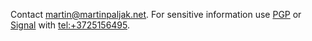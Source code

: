 Contact martin@martinpaljak.net. For sensitive information use [PGP](http://pgp.mit.edu/pks/lookup?op=vindex&search=0xB857FE05C31441A2) or [Signal](https://signal.org/download/) with [tel:+3725156495](tel:+3725156495).
